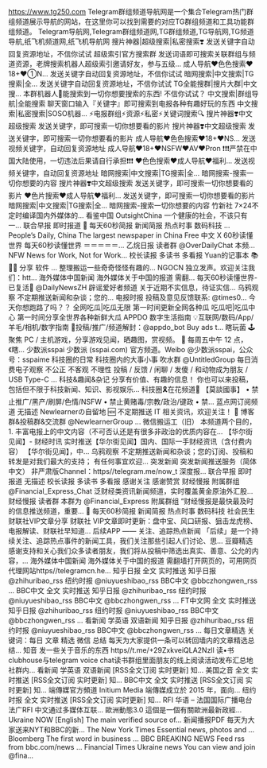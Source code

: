https://www.tg250.com
Telegram群组频道导航网是一个集合Telegram热门群组频道展示导航的网站，在这里你可以找到需要的对应TG群组频道和工具功能群组频道。
Telegram导航网,Telegram群组频道网,TG群组频道,TG导航网,TG频道导航,纸飞机频道网,纸飞机导航网
搜片神器|超级搜索|私密搜索❣️
发送关键字自动回复资源地址，不信你试试
超级索引官方搜索群
发送词语即可搜索关联群组与频道资源，老牌搜索机器人超级索引邀请好友，参与五级...
成人导航❤️色色搜索❤️18+❤️①N...
发送关键字自动回复资源地址，不信你试试
暗网搜索|中文搜索|TG搜索|全...
发送关键字自动回复资源地址，不信你试试
TG全能搜群|搜片大群|中文搜...
本群机器人🤖能搜索到一切你想要搜索的东西! 不信你试试？
中文搜索|群组导航|全能搜索
聊天窗口输入『关键字』即可搜索到电报各种有趣好玩的东西
中文搜索|私密搜索|SOSO机器...
⚡️电报群组⚡️资源⚡️私密⚡️关键词搜索🔍
搜片神器❣️中文超级搜索
发送关键字，即可搜索一切你想要看的影片
搜片神器❣️中文超级搜索
发送关键字，即可搜索一切你想要看的影片
成人导航❤️色色搜索❤️18+❤️NS...
发送视频关键字，自动回复资源地址
成人导航❤️18+❤️NSFW❤️AV❤️Pron
❗️❗️❗️严禁在中国大陆使用，一切违法后果请自行承担❗️❗️❗️
❤️色色搜索❤️成人导航❤️福利...
发送视频关键字，自动回复资源地址
暗网搜索|中文搜索|TG搜索|全...
暗网搜索-搜索一切你想要的内容
搜片神器❣️中文超级搜索
发送关键字，即可搜索一切你想要看的影片
❤️色片搜索❤️成人导航❤️福利...
发送关键字，即可搜索一切你想要看的影片
暗网搜索|中文搜索|TG搜索|全...
暗网搜索-搜索一切你想要的内容
竹新社
7×24不定时编译国内外媒体的...
看鉴中国 OutsightChina
一个健康的社会，不该只有一...
联合早报 即时报道
💬 每天60秒简报
新闻简报 热点时事 数码科技 ...
People’s Daily, China
The largest newspaper in China
Free 中文
X
60秒读懂世界
每天60秒读懂世界 ＝＝＝＝＝...
乙烷日报
读者群 @OverDailyChat 本频...
NFW
News for Work, Not for Work...
校长读报
多读书 多看报
Yuan的记事本 📚✍🏻 分享 软件 ...
整理搬运一些奇奇怪怪有趣的...
NGOCN
独立发声。欢迎关注我们：htt...
海外媒体中国新闻
海外媒体关于中国的报道 需翻...
每天60秒读懂世界-已复活🎉
@DailyNewsZH
辟谣爱好者频道
关于近期不实信息，待证实信...
乌鸦观察
不定期推送新闻和杂谈；您的...
电报时报
投稿及意见反馈联系: @times0...
今天你想跑路了吗？？
全网吃瓜|吃瓜无限
第一时间更新全网各种瓜
吃瓜吧|吃瓜中心
第一时间分享全世界各种新鲜大瓜
APPDO 数字生活指南
💡互联网/数码/App/羊毛/相机/数字指南 📨投稿/推广/频道解封：@appdo_bot Buy ads t...
瞎玩菌
🕹 聚焦 PC / 主机游戏，分享游戏见闻，晒趣图，赏视频。 📨 每周五中午 12 点，《瞎...
少数派sspai
少数派 (sspai.com) 官方频道。Weibo @少数派sspai，公众号：sspaime
科技圈的日常
科技圈内的大事小事 吹水群 @UntitledGroup
每日消费电子观察
不公正 不客观 不理性 投稿 / 反馈 / 闲聊 / 发傻 / 和动物成为朋友 / USB Type-C ...
科技&趣闻&杂记
分享有价值、有趣的信息！ 你也可以来投稿，包括但不限于科技新闻、知识、影视娱乐...
科技圈🎗在花频道📮
【莫談國事】 • 禁止推广/黑产/刷屏/色情/NSFW • 禁止黄赌毒/宗教/政治/键政 • 禁...
蓝点网订阅频道
无描述
Newlearnerの自留地
🆕 不定期推送 IT 相关资讯，欢迎关注！ 👥 博客群&投稿群&交流群 @NewlearnerGroup ...
微信搬运工（旧）
本频道两个目的，1. 丰富电报上的中文内容（不可否认还是有很多非政治的优质内容在...
【华尔街见闻】- 财经时讯
实时推送【华尔街见闻】国内、国际一手财经资讯（含付费内容） 【华尔街见闻】，中...
乌鸦观察
不定期推送新闻和杂谈；您的订阅、投稿和转发是对我们最大的支持； 有任何事宜欢迎...
突发新闻
突发新闻推送服务（简体中文） 非严肃版Channel：https//telegram.me/now_t 深度报...
联合早报 即时报道
无描述
校长读报
多读书 多看报 感谢关注 感谢赞赏
财经慢报
附属群组 @Financial_Express_Chat 泛财经类资讯新闻频道，实时覆盖黄金原油外汇股...
财经慢报 读者群
本群为 @Financial_Express 附属群组 “财经慢报是最快最及时的信息推送频道，重要...
💬 每天60秒简报
新闻简报 热点时事 数码科技 社会民生
财联社VIP文章分享
财联社 VIP文章即时更新：盘中宝、风口研报、狙击龙虎榜、电报解读、财联社早知道...
后续APP —— 关注、追踪热点新闻
「后续」是一个持续关注、追踪热点事件的新闻工具，我们关注那些引起人们讨论、思...
豆瓣精选
感谢支持和关心我们众多读者朋友，我们将从投稿中筛选出真实、善意、公允的内容，...
海外媒体中国新闻
海外媒体关于中国的报道 需翻墙打开网页的，可用网页代理网站https//telegramcn.he...
知乎日报 全文 实时推送
知乎日报 @zhihuribao_rss 纽约时报 @niuyueshibao_rss BBC中文 @bbczhongwen_rss ...
BBC中文 全文 实时推送
知乎日报 @zhihuribao_rss 纽约时报 @niuyueshibao_rss BBC中文 @bbczhongwen_rss ...
FT中文网 全文 实时推送
知乎日报 @zhihuribao_rss 纽约时报 @niuyueshibao_rss BBC中文 @bbczhongwen_rss ...
看新闻 学英语 双语新闻
知乎日报 @zhihuribao_rss 纽约时报 @niuyueshibao_rss BBC中文 @bbczhongwen_rss ...
每日文章精选
关键词：每日 文章 精选 微信 总结 每天为大家提供一条可以转回墙内的文章精选总结...
知音
发一些关于音乐的东西 https//t.me/+29ZxkveiQLA2Nzll
读•书
clubhouse与telegram voice chat读书群组里面朋友的线上阅读活动发布汇总地 社群内...
看新闻 学英语 双语新闻
[RSS全文订阅 实时更新] 知...
美国之音 全文 实时推送
[RSS全文订阅 实时更新] 知...
BBC中文 全文 实时推送
[RSS全文订阅 实时更新] 知...
端傳媒官方頻道 Initium Media
端傳媒成立於 2015 年，面向...
纽约时报 全文 实时推送
[RSS全文订阅 实时更新] 知...
RFI 华语 – 法国国际广播电台
法广RFI 中文通过多媒体互联...
歐洲動態3.0
這個是一個有關歐洲最新政經...
Ukraine NOW [English]
The main verified source of...
新闻播报PDF
每天为大家送来NYT和BBC的新...
The New York Times
Essential news, photos and ...
Bloomberg
The first word in business ...
BBC BREAKING NEWS
Feed rss from bbc.com/news ...
Financial Times Ukraine news
You can view and join @fina...

